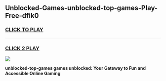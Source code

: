 
## Unblocked-Games-unblocked-top-games-Play-Free-dfik0
<h3>
<a href="https://premium76.site?title=unblocked-top-games&ref=17A">CLICK TO PLAY</a></h3>
<hr>

<h3>
<a href="https://premium76.site?title=unblocked-top-games&ref=17A">CLICK 2 PLAY</a>
  
</h3>

<a href="https://premium76.site?title=unblocked-top-games&ref=17A"><img src="https://clearcache.store/games.png"></a>


**unblocked-top-games games unblocked: Your Gateway to Fun and Accessible Online Gaming**
